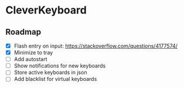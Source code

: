 # CleverKeyboard

## Roadmap

-   [x] Flash entry on input: https://stackoverflow.com/questions/4177574/
-   [x] Minimize to tray
-   [ ] Add autostart
-   [ ] Show notifications for new keyboards
-   [ ] Store active keyboards in json
-   [ ] Add blacklist for virtual keyboards
